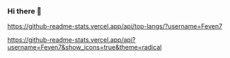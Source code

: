 ### Hi there 👋

<!--
**Feven7/Feven7** is a ✨ _special_ ✨ repository because its `README.md` (this file) appears on your GitHub profile.

Here are some ideas to get you started:

- 🔭 I’m currently working on [Cube Connects](https://github.com/cube1dev)
- 🌱 I’m currently learning Java, Kotlin
- 👯 I’m looking to collaborate on ANY PROJECT
- 🤔 I’m looking for help with Learning backend and network
- 💬 Ask me about any thing related with my projects
- 📫 How to reach me: 
  Discord - ! Feven7#9999
  Instagram - feven7_(배정민)

- 😄 Pronouns: He/Him (And BiSexual)
- ⚡ Fun fact: Don't play minecraft. It sucks 
-->

https://github-readme-stats.vercel.app/api/top-langs/?username=Feven7

https://github-readme-stats.vercel.app/api?username=Feven7&show_icons=true&theme=radical
